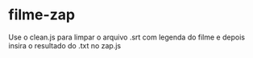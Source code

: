 # filme-zap

Use o clean.js para limpar o arquivo .srt com legenda do filme e depois insira o resultado do .txt no zap.js
